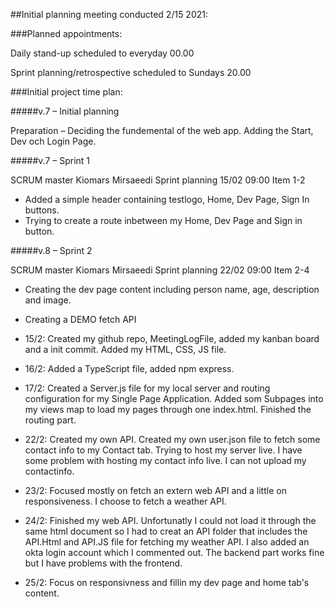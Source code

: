 ##Initial planning meeting conducted 2/15 2021:

###Planned appointments:

Daily stand-up scheduled to everyday 00.00

Sprint planning/retrospective scheduled to Sundays 20.00

###Initial project time plan:

#####v.7 – Initial planning

Preparation – Deciding the fundemental of the web app. Adding the Start, Dev och Login Page.


#####v.7 – Sprint 1

SCRUM master Kiomars Mirsaeedi
Sprint planning 15/02 09:00
Item 1-2
- Added a simple header containing testlogo, Home, Dev Page, Sign In buttons.
- Trying to create a route inbetween my Home, Dev Page and Sign in button.

#####v.8 – Sprint 2

SCRUM master Kiomars Mirsaeedi
Sprint planning 22/02 09:00
Item 2-4
- Creating the dev page content including person name, age, description and image.
- Creating a DEMO fetch API

- 15/2: Created my github repo, MeetingLogFile, added my kanban board and a init commit. Added my HTML, CSS, JS file.
- 16/2: Added a TypeScript file, added npm express.
- 17/2: Created a Server.js file for my local server and routing configuration for my Single Page Application. Added som Subpages into my views map to load my pages
through one index.html. Finished the routing part.
- 22/2: Created my own API. Created my own user.json file to fetch some contact info to my Contact tab. Trying to host my server live. I have some problem with hosting my contact info live. I can not upload my contactinfo.
- 23/2: Focused mostly on fetch an extern web API and a little on responsiveness. I choose to fetch a weather API.
- 24/2: Finished my web API. Unfortunatly I could not load it through the same html document so I had to creat an API folder that includes the API.Html and API.JS file for fetching my weather API. I also added an okta login account which I commented out. The backend part works fine but I have problems with the frontend.
- 25/2: Focus on responsivness and fillin my dev page and home tab's content.
